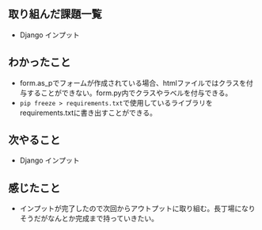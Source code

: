 ## 取り組んだ課題一覧 
- Django インプット 
## わかったこと
- form.as_pでフォームが作成されている場合、htmlファイルではクラスを付与することができない。form.py内でクラスやラベルを付与できる。
- `pip freeze > requirements.txt`で使用しているライブラリをrequirements.txtに書き出すことができる。
## 次やること  
- Django インプット 
## 感じたこと 
- インプットが完了したので次回からアウトプットに取り組む。長丁場になりそうだがなんとか完成まで持っていきたい。